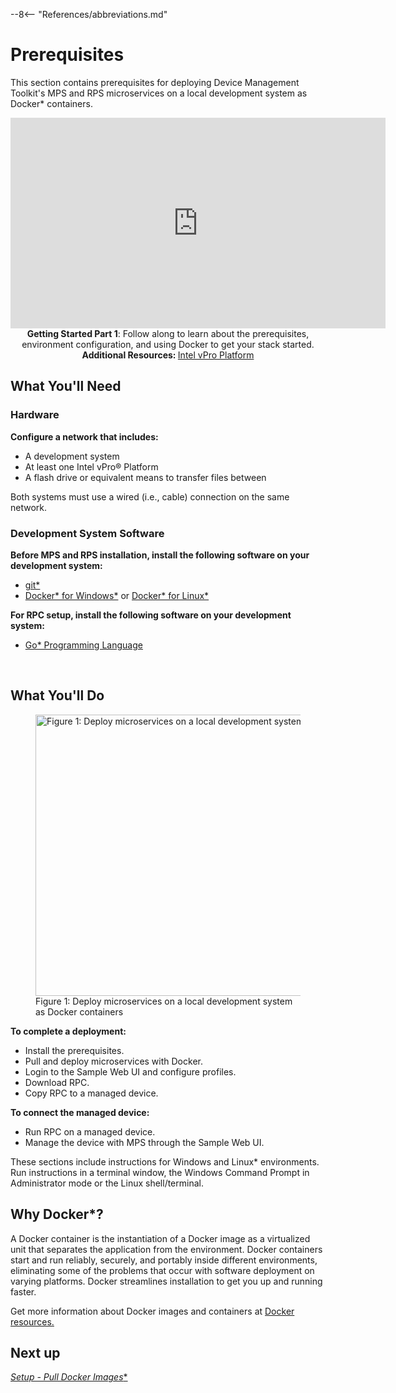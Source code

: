 --8<-- "References/abbreviations.md"
# Prerequisites

This section contains prerequisites for deploying Device Management Toolkit's MPS and RPS microservices on a local development system as Docker* containers. 

<div style="text-align:center;">
  <iframe width="600" height="337" src="https://www.youtube.com/embed/Nuwm4SxbvjA" title="YouTube video player" frameborder="0" allow="accelerometer; autoplay; clipboard-write; encrypted-media; gyroscope; picture-in-picture" allowfullscreen></iframe>
  <figcaption><b>Getting Started Part 1</b>: Follow along to learn about the prerequisites, environment configuration, and using Docker to get your stack started. <b>Additional Resources: </b><a href="https://www.intel.com/content/www/us/en/developer/topic-technology/edge-5g/hardware/vpro-platform-retail.html">Intel vPro Platform</a></figcaption>
</div>

## What You'll Need

### Hardware

**Configure a network that includes:**

-  A development system 
-  At least one Intel vPro® Platform
-  A flash drive or equivalent means to transfer files between

Both systems must use a wired (i.e., cable) connection on the same network.

### Development System Software

**Before MPS and RPS installation, install the following software on your development system:**

- [git*](https://git-scm.com/downloads)
- [Docker* for Windows*](https://docs.docker.com/desktop/install/windows-install/) or [Docker* for Linux*](https://docs.docker.com/desktop/install/linux-install/)

**For RPC setup, install the following software on your development system:**

* [Go* Programming Language](https://go.dev/)

<br>

## What You'll Do

<figure class="figure-image">
  <img width="800" height="450" src="..\..\..\assets\images\diagrams\LocalDockerWorkflow.svg" alt="Figure 1: Deploy microservices on a local development system as Docker containers">
  <figcaption>Figure 1: Deploy microservices on a local development system as Docker containers</figcaption>
</figure>

**To complete a deployment:**

- Install the prerequisites.
- Pull and deploy microservices with Docker.
- Login to the Sample Web UI and configure profiles.
- Download RPC.
- Copy RPC to a managed device.


**To connect the managed device:**

- Run RPC on a managed device.
- Manage the device with MPS through the Sample Web UI.

These sections include instructions for Windows and Linux* environments. Run instructions in a terminal window, the Windows Command Prompt in Administrator mode or the Linux shell/terminal.

## Why Docker*?

A Docker container is the instantiation of a Docker image as a virtualized unit that separates the application from the environment. Docker containers start and run reliably, securely, and portably inside different environments, eliminating some of the problems that occur with software deployment on varying platforms. Docker streamlines installation to get you up and running faster.

Get more information about Docker images and containers at [Docker resources.](https://www.docker.com/resources/what-container)   

## Next up
[**Setup - Pull Docker* Images**](setup.md)

